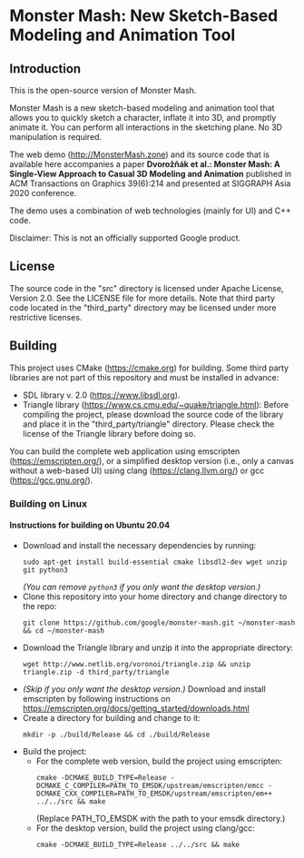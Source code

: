 # Monster Mash: New Sketch-Based Modeling and Animation Tool

## Introduction

This is the open-source version of Monster Mash.

Monster Mash is a new sketch-based modeling and animation tool that allows you to quickly sketch a character, inflate it into 3D, and promptly animate it. You can perform all interactions in the sketching plane. No 3D manipulation is required.

The web demo (http://MonsterMash.zone) and its source code that is available here accompanies a paper **Dvorožňák et al.: Monster Mash: A Single-View Approach to Casual 3D Modeling and Animation** published in ACM Transactions on Graphics 39(6):214 and presented at SIGGRAPH Asia 2020 conference.

The demo uses a combination of web technologies (mainly for UI) and C++ code.

Disclaimer: This is not an officially supported Google product.

## License

The source code in the "src" directory is licensed under Apache License, Version 2.0. See the LICENSE file for more details. Note that third party code located in the "third_party" directory may be licensed under more restrictive licenses.

## Building

This project uses CMake (https://cmake.org) for building. Some third party libraries are not part of this repository and must be installed in advance:
* SDL library v. 2.0 (https://www.libsdl.org).
* Triangle library (https://www.cs.cmu.edu/~quake/triangle.html): Before compiling the project, please download the source code of the library and place it in the "third_party/triangle" directory. Please check the license of the Triangle library before doing so.

You can build the complete web application using emscripten (https://emscripten.org/), or a simplified desktop version (i.e., only a canvas without a web-based UI) using clang (https://clang.llvm.org/) or gcc (https://gcc.gnu.org/).

### Building on Linux

#### Instructions for building on Ubuntu 20.04

* Download and install the necessary dependencies by running:
  ```
  sudo apt-get install build-essential cmake libsdl2-dev wget unzip git python3
  ```
  *(You can remove `python3` if you only want the desktop version.)*
* Clone this repository into your home directory and change directory to the repo:
  ```
  git clone https://github.com/google/monster-mash.git ~/monster-mash && cd ~/monster-mash
  ```
* Download the Triangle library and unzip it into the appropriate directory:
  ```
  wget http://www.netlib.org/voronoi/triangle.zip && unzip triangle.zip -d third_party/triangle
  ```
* *(Skip if you only want the desktop version.)* Download and install emscripten by following instructions on https://emscripten.org/docs/getting_started/downloads.html
* Create a directory for building and change to it:
  ```
  mkdir -p ./build/Release && cd ./build/Release
  ```
* Build the project:
  * For the complete web version, build the project using emscripten:
    ```
    cmake -DCMAKE_BUILD_TYPE=Release -DCMAKE_C_COMPILER=PATH_TO_EMSDK/upstream/emscripten/emcc -DCMAKE_CXX_COMPILER=PATH_TO_EMSDK/upstream/emscripten/em++ ../../src && make
    ```
    (Replace PATH_TO_EMSDK with the path to your emsdk directory.)
  * For the desktop version, build the project using clang/gcc:
    ```
    cmake -DCMAKE_BUILD_TYPE=Release ../../src && make
    ```
